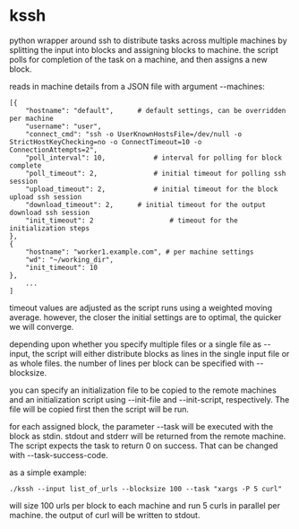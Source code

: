 kssh
=============
python wrapper around ssh to distribute tasks across multiple machines by
splitting the input into blocks and assigning blocks to machine. the script
polls for completion of the task on a machine, and then assigns a new block.

reads in machine details from a JSON file with argument --machines:
```
[{
	"hostname": "default", 		# default settings, can be overridden per machine
	"username": "user",
	"connect_cmd": "ssh -o UserKnownHostsFile=/dev/null -o StrictHostKeyChecking=no -o ConnectTimeout=10 -o ConnectionAttempts=2",
	"poll_interval": 10,			# interval for polling for block complete
	"poll_timeout": 2,				# initial timeout for polling ssh session
	"upload_timeout": 2,			# initial timeout for the block upload ssh session
	"download_timeout": 2,		# initial timeout for the output download ssh session
	"init_timeout": 2					# timeout for the initialization steps
},
{
	"hostname": "worker1.example.com", # per machine settings
	"wd": "~/working_dir",
	"init_timeout": 10
},
	...
]
```
timeout values are adjusted as the script runs using a weighted moving average.
however, the closer the initial settings are to optimal, the quicker we will
converge.

depending upon whether you specify multiple files or a single file as --input,
the script will either distribute blocks as lines in the single input file or
as whole files. the number of lines per block can be specified with --blocksize.

you can specify an initialization file to be copied to the remote machines and an
initialization script using --init-file and --init-script, respectively. The file
will be copied first then the script will be run.

for each assigned block, the parameter --task will be executed with the block as
stdin. stdout and stderr will be returned from the remote machine. The script
expects the task to return 0 on success. That can be changed with --task-success-code.

as a simple example:
```
./kssh --input list_of_urls --blocksize 100 --task "xargs -P 5 curl"
```
will size 100 urls per block to each machine and run 5 curls in parallel
per machine. the output of curl will be written to stdout.
